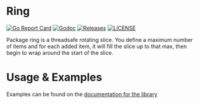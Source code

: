 # Ring

[![Go Report Card](https://goreportcard.com/badge/github.com/ecnepsnai/ring?style=flat-square)](https://goreportcard.com/report/github.com/ecnepsnai/ring)
[![Godoc](https://img.shields.io/badge/go-documentation-blue.svg?style=flat-square)](https://pkg.go.dev/github.com/ecnepsnai/ring)
[![Releases](https://img.shields.io/github/release/ecnepsnai/ring/all.svg?style=flat-square)](https://github.com/ecnepsnai/ring/releases)
[![LICENSE](https://img.shields.io/github/license/ecnepsnai/ring.svg?style=flat-square)](https://github.com/ecnepsnai/ring/blob/master/LICENSE)

Package ring is a threadsafe rotating slice. You define a maximum number of items and for each added item, it will fill
the slice up to that max, then begin to wrap around the start of the slice.

# Usage & Examples

Examples can be found on the [documentation for the library](https://pkg.go.dev/github.com/ecnepsnai/ring)

